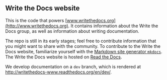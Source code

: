 ## Write the Docs website

This is the code that powers [www.writethedocs.org](http://www.writethedocs.org). It contains information
about the Write the Docs group, as well as information about writing documentation.

The repo is still in its early stages; feel free to contribute information that you might want to share with the community. To contribute to the Write the Docs website, familiarize yourself with the [Markdown site generator ``mkdocs``](http://www.mkdocs.org). The Write the Docs website is hosted on [Read the Docs](https://readthedocs.org/projects/writethedocs-www).

We develop documentation on a `dev` branch, which is rendered at http://writethedocs-www.readthedocs.org/en/dev/.
